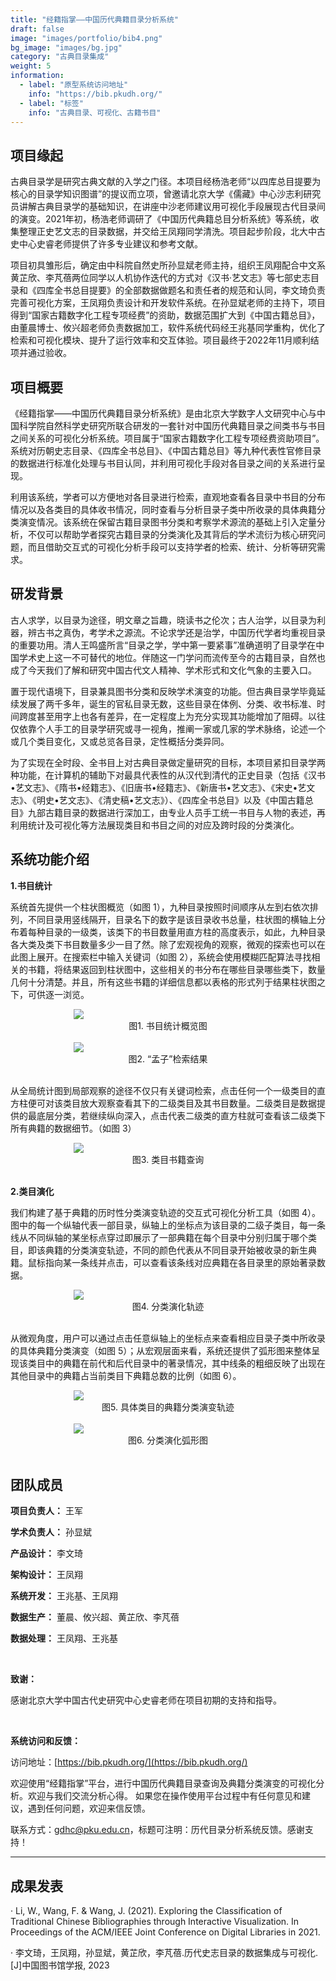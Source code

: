 ```yaml
---
title: "经籍指掌——中国历代典籍目录分析系统"
draft: false
image: "images/portfolio/bib4.png"
bg_image: "images/bg.jpg"
category: "古典目录集成"
weight: 5
information:
  - label: "原型系统访问地址"
    info: "https://bib.pkudh.org/"
  - label: "标签"
    info: "古典目录、可视化、古籍书目"
---
```


## 项目缘起

古典目录学是研究古典文献的入学之门径。本项目经杨浩老师“以四库总目提要为核心的目录学知识图谱”的提议而立项，曾邀请北京大学《儒藏》中心沙志利研究员讲解古典目录学的基础知识，在讲座中沙老师建议用可视化手段展现古代目录间的演变。2021年初，杨浩老师调研了《中国历代典籍总目分析系统》等系统，收集整理正史艺文志的目录数据，并交给王凤翔同学清洗。项目起步阶段，北大中古史中心史睿老师提供了许多专业建议和参考文献。

项目初具雏形后，确定由中科院自然史所孙显斌老师主持，组织王凤翔配合中文系黄芷欣、李芃蓓两位同学以人机协作迭代的方式对《汉书·艺文志》等七部史志目录和《四库全书总目提要》的全部数据做题名和责任者的规范和认同，李文琦负责完善可视化方案，王凤翔负责设计和开发软件系统。在孙显斌老师的主持下，项目得到“国家古籍数字化工程专项经费”的资助，数据范围扩大到《中国古籍总目》，由董晨博士、攸兴超老师负责数据加工，软件系统代码经王兆基同学重构，优化了检索和可视化模块、提升了运行效率和交互体验。项目最终于2022年11月顺利结项并通过验收。

## 项目概要

《经籍指掌——中国历代典籍目录分析系统》是由北京大学数字人文研究中心与中国科学院自然科学史研究所联合研发的一套针对中国历代典籍目录之间类书与书目之间关系的可视化分析系统。项目属于“国家古籍数字化工程专项经费资助项目”。系统对历朝史志目录、《四库全书总目》、《中国古籍总目》等九种代表性官修目录的数据进行标准化处理与书目认同，并利用可视化手段对各目录之间的关系进行呈现。

利用该系统，学者可以方便地对各目录进行检索，直观地查看各目录中书目的分布情况以及各类目的具体收书情况，同时查看与分析目录子类中所收录的具体典籍分类演变情况。该系统在保留古籍目录图书分类和考察学术源流的基础上引入定量分析，不仅可以帮助学者探究古籍目录的分类演化及其背后的学术流衍为核心研究问题，而且借助交互式的可视化分析手段可以支持学者的检索、统计、分析等研究需求。

## 研发背景

古人求学，以目录为途径，明文章之旨趣，晓读书之伦次；古人治学，以目录为利器，辨古书之真伪，考学术之源流。不论求学还是治学，中国历代学者均重视目录的重要功用。清人王鸣盛所言“目录之学，学中第一要紧事”准确道明了目录学在中国学术史上这一不可替代的地位。伴随这一门学问而流传至今的古籍目录，自然也成了今天我们了解和研究中国古代文人精神、学术形式和文化气象的主要入口。

置于现代语境下，目录兼具图书分类和反映学术演变的功能。但古典目录学毕竟延续发展了两千多年，诞生的官私目录无数，这些目录在体例、分类、收书标准、时间跨度甚至用字上也各有差异，在一定程度上为充分实现其功能增加了阻碍。以往仅依靠个人手工的目录学研究或寻一视角，推阐一家或几家的学术脉络，论述一个或几个类目变化，又或总览各目录，定性概括分类异同。

为了实现在全时段、全书目上对古典目录做定量研究的目标，本项目紧扣目录学两种功能，在计算机的辅助下对最具代表性的从汉代到清代的正史目录（包括《汉书•艺文志》、《隋书•经籍志》、《旧唐书•经籍志》、《新唐书•艺文志》、《宋史•艺文志》、《明史•艺文志》、《清史稿•艺文志》）、《四库全书总目》以及《中国古籍总目》九部古籍目录的数据进行深加工，由专业人员手工统一书目与人物的表述，再利用统计及可视化等方法展现类目和书目之间的对应及跨时段的分类演化。

## 系统功能介绍

**1.书目统计**

系统首先提供一个柱状图概览（如图 1），九种目录按照时间顺序从左到右依次排列，不同目录用竖线隔开，目录名下的数字是该目录收书总量，柱状图的横轴上分布着每种目录的一级类，该类下的书目数量用直方柱的高度表示，如此，九种目录各大类及类下书目数量多少一目了然。除了宏观视角的观察，微观的探索也可以在此图上展开。在搜索栏中输入关键词（如图 2），系统会使用模糊匹配算法寻找相关的书籍，将结果返回到柱状图中，这些相关的书分布在哪些目录哪些类下，数量几何十分清楚。并且，所有这些书籍的详细信息都以表格的形式列于结果柱状图之下，可供逐一浏览。

<img style="max-width:60%;display:block;margin:0 auto;" src="/images/portfolio/bib1.png" />

<center>图1. 书目统计概览图</center>

<br />

<img style="max-width:60%;display:block;margin:0 auto;" src="/images/portfolio/bib2.png" />

<center>图2. “孟子”检索结果</center>

<br />

从全局统计图到局部观察的途径不仅只有关键词检索，点击任何一个一级类目的直方柱便可对该类目放大观察查看其下的二级类目及其书目数量。二级类目是数据提供的最底层分类，若继续纵向深入，点击代表二级类的直方柱就可查看该二级类下所有典籍的数据细节。（如图 3）

<img style="max-width:60%;display:block;margin:0 auto;" src="/images/portfolio/bib3.png" />

<center>图3. 类目书籍查询</center>

<br />

**2.类目演化**

我们构建了基于典籍的历时性分类演变轨迹的交互式可视化分析工具（如图 4）。图中的每一个纵轴代表一部目录，纵轴上的坐标点为该目录的二级子类目，每一条线从不同纵轴的某坐标点穿过即展示了一部典籍在每个目录中分别归属于哪个类目，即该典籍的分类演变轨迹，不同的颜色代表从不同目录开始被收录的新生典籍。鼠标指向某一条线并点击，可以查看该条线对应典籍在各目录里的原始著录数据。

<img style="max-width:60%;display:block;margin:0 auto;" src="/images/portfolio/bib4.png" />

<center>图4. 分类演化轨迹</center>

<br />

从微观角度，用户可以通过点击任意纵轴上的坐标点来查看相应目录子类中所收录的具体典籍分类演变（如图 5）；从宏观层面来看，系统还提供了弧形图来整体呈现该类目中的典籍在前代和后代目录中的著录情况，其中线条的粗细反映了出现在其他目录中的典籍占当前类目下典籍总数的比例（如图 6）。

<img style="max-width:60%;display:block;margin:0 auto;" src="/images/portfolio/bib5.png" />

<center>图5. 具体类目的典籍分类演变轨迹</center>

<br />

<img style="max-width:60%;display:block;margin:0 auto;" src="/images/portfolio/bib6.png" />

<center>图6. 分类演化弧形图</center>

<br />

## **团队成员**

**项目负责人：** 王军

**学术负责人：** 孙显斌

**产品设计：** 李文琦

**架构设计：** 王凤翔

**系统开发：** 王兆基、王凤翔

**数据生产：** 董晨、攸兴超、黄芷欣、李芃蓓

**数据处理：** 王凤翔、王兆基

<br>

**致谢：**

感谢北京大学中国古代史研究中心史睿老师在项目初期的支持和指导。

<br />

**系统访问和反馈：**

访问地址：[https://bib.pkudh.org/](https://bib.pkudh.org/)

欢迎使用“经籍指掌”平台，进行中国历代典籍目录查询及典籍分类演变的可视化分析。欢迎与我们交流分析心得。
如果您在操作使用平台过程中有任何意见和建议，遇到任何问题，欢迎来信反馈。

联系方式：[gdhc@pku.edu.cn](mailto:gdhc@pku.edu.cn)，标题可注明：历代目录分析系统反馈。感谢支持！

---

## 成果发表

· Li, W., Wang, F. & Wang, J. (2021). Exploring the Classification of Traditional Chinese Bibliographies through Interactive Visualization. In Proceedings of the ACM/IEEE Joint Conference on Digital Libraries in 2021.

· 李文琦，王凤翔，孙显斌，黄芷欣，李芃蓓.历代史志目录的数据集成与可视化.[J]中国图书馆学报, 2023
